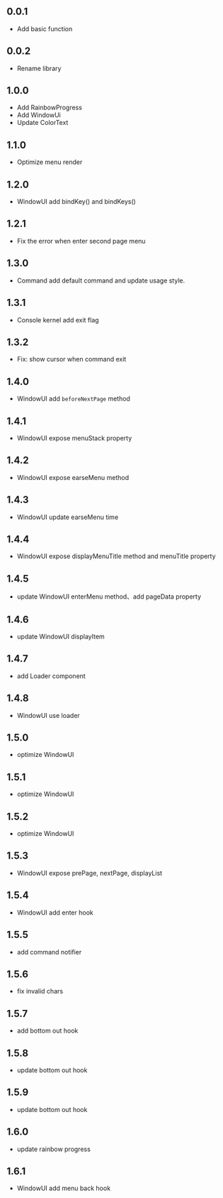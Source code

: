 ## 0.0.1

- Add basic function

## 0.0.2

- Rename library

## 1.0.0

- Add RainbowProgress
- Add WindowUi
- Update ColorText

## 1.1.0

- Optimize menu render

## 1.2.0

- WindowUI add bindKey() and bindKeys()

## 1.2.1

- Fix the error when enter second page menu 

## 1.3.0

- Command add default command and update usage style.

## 1.3.1

- Console kernel add exit flag

## 1.3.2

- Fix: show cursor when command exit

## 1.4.0

- WindowUI add `beforeNextPage` method

## 1.4.1

- WindowUI expose menuStack property

## 1.4.2

- WindowUI expose earseMenu method

## 1.4.3

- WindowUI update earseMenu time

## 1.4.4

- WindowUI expose displayMenuTitle method and menuTitle property

## 1.4.5

- update WindowUI enterMenu method、add pageData property

## 1.4.6

- update WindowUI displayItem

## 1.4.7

- add Loader component

## 1.4.8

- WindowUI use loader

## 1.5.0

- optimize WindowUI

## 1.5.1

- optimize WindowUI

## 1.5.2

- optimize WindowUI

## 1.5.3

- WindowUI expose prePage, nextPage, displayList

## 1.5.4

- WindowUI add enter hook

## 1.5.5

- add command notifier

## 1.5.6

- fix invalid chars

## 1.5.7

- add bottom out hook

## 1.5.8

- update bottom out hook

## 1.5.9

- update bottom out hook

## 1.6.0

- update rainbow progress

## 1.6.1

- WindowUI add menu back hook